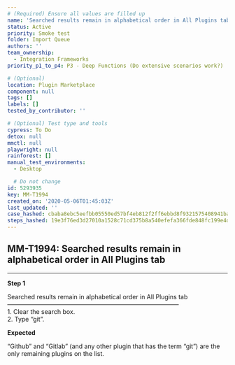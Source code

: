 ```yaml
---
# (Required) Ensure all values are filled up
name: 'Searched results remain in alphabetical order in All Plugins tab'
status: Active
priority: Smoke test
folder: Import Queue
authors: ''
team_ownership:
  - Integration Frameworks
priority_p1_to_p4: P3 - Deep Functions (Do extensive scenarios work?)

# (Optional)
location: Plugin Marketplace
component: null
tags: []
labels: []
tested_by_contributor: ''

# (Optional) Test type and tools
cypress: To Do
detox: null
mmctl: null
playwright: null
rainforest: []
manual_test_environments:
  - Desktop

  # Do not change
id: 5293935
key: MM-T1994
created_on: '2020-05-06T01:45:03Z'
last_updated: ''
case_hashed: cbaba8ebc5eefbb05550ed57bf4eb812f2ff6ebbd8f9321575408941ba9d9494d27d9c169d3f493db4f30f13fd9fbd9c
steps_hashed: 19e3f76ed3d27010a1528c71cd375b8a540efefa366fde848fc199e4d5a3c64c5d68b1287a1f85d7ec5417eebafb7def
---
```


<!-- (Auto-generated) Based on frontmatter's "key" and "name" -->

## MM-T1994: Searched results remain in alphabetical order in All Plugins tab

---

**Step 1**

Searched results remain in alphabetical order in All Plugins tab\
————————————————————————————\
1\. Clear the search box.\
2\. Type “git”.

**Expected**

“Github” and “Gitlab” (and any other plugin that has the term “git”) are the only remaining plugins on the list.
